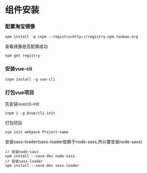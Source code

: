 # 组件安装

### 配置淘宝镜像
```
npm install -g cnpm --registry=http://registry.npm.taobao.org
```

查看镜像是否配置成功
````
npm get registry 
````

### 安装vue-cli

````
cnpm install -g vue-cli
````

### 打包vue项目
先安装vue/cli-init
````
cnpm i -g @vue/cli-init
````
打包项目
````
vue init webpack Project-name
````

安装sass-loader(sass-loader依赖于node-sass,所以要安装node-sass)
```
// 安装node-sass
npm install --save-dev node-sass
// 安装sass-loader
npm install --save-dev sass-loader
```





